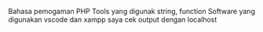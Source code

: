Bahasa pemogaman PHP
Tools yang digunak string, function
Software yang digunakan vscode dan xampp
saya cek output dengan localhost
